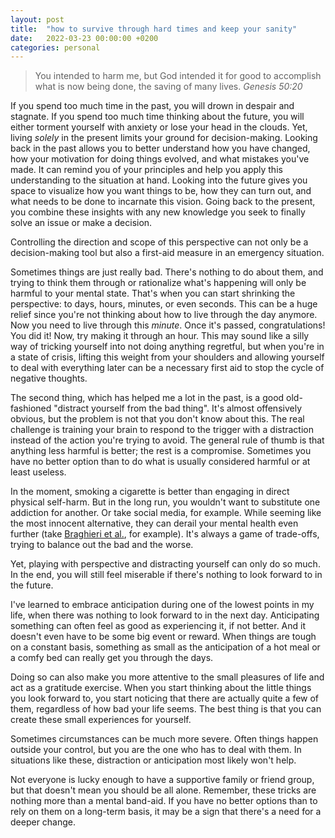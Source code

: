 ```yaml
---
layout: post
title:  "how to survive through hard times and keep your sanity"
date:   2022-03-23 00:00:00 +0200
categories: personal
---
```


>You intended to harm me, but God intended it for good to accomplish what is now being done, the saving of many lives.
>*Genesis 50:20*

If you spend too much time in the past, you will drown in despair and stagnate. If you spend too much time thinking about the future, you will either torment yourself with anxiety or lose your head in the clouds. Yet, living _solely_ in the present limits your ground for decision-making. Looking back in the past allows you to better understand how you have changed, how your motivation for doing things evolved, and what mistakes you've made. It can remind you of your principles and help you apply this understanding to the situation at hand. Looking into the future gives you space to visualize how you want things to be, how they can turn out, and what needs to be done to incarnate this vision. Going back to the present, you combine these insights with any new knowledge you seek to finally solve an issue or make a decision.

Controlling the direction and scope of this perspective can not only be a decision-making tool but also a first-aid measure in an emergency situation.

Sometimes things are just really bad. There's nothing to do about them, and trying to think them through or rationalize what's happening will only be harmful to your mental state. That's when you can start shrinking the perspective: to days, hours, minutes, or even seconds. This can be a huge relief since you're not thinking about how to live through the day anymore. Now you need to live through this _minute_. Once it's passed, congratulations! You did it! Now, try making it through an hour. This may sound like a silly way of tricking yourself into not doing anything regretful, but when you're in a state of crisis, lifting this weight from your shoulders and allowing yourself to deal with everything later can be a necessary first aid to stop the cycle of negative thoughts.

The second thing, which has helped me a lot in the past, is a good old-fashioned "distract yourself from the bad thing". It's almost offensively obvious, but the problem is not that you don't know about this. The real challenge is training your brain to respond to the trigger with a distraction instead of the action you're trying to avoid. The general rule of thumb is that anything less harmful is better; the rest is a compromise. Sometimes you have no better option than to do what is usually considered harmful or at least useless.

In the moment, smoking a cigarette is better than engaging in direct physical self-harm. But in the long run, you wouldn't want to substitute one addiction for another. Or take social media, for example. While seeming like the most innocent alternative, they can derail your mental health even further (take [Braghieri et al.](https://web.archive.org/web/20230323132257/https://www.econstor.eu/bitstream/10419/260853/1/cesifo1_wp9723.pdf), for example). It's always a game of trade-offs, trying to balance out the bad and the worse.

Yet, playing with perspective and distracting yourself can only do so much. In the end, you will still feel miserable if there's nothing to look forward to in the future.

I've learned to embrace anticipation during one of the lowest points in my life, when there was nothing to look forward to in the next day. Anticipating something can often feel as good as experiencing it, if not better. And it doesn't even have to be some big event or reward. When things are tough on a constant basis, something as small as the anticipation of a hot meal or a comfy bed can really get you through the days.

Doing so can also make you more attentive to the small pleasures of life and act as a gratitude exercise. When you start thinking about the little things you look forward to, you start noticing that there are actually quite a few of them, regardless of how bad your life seems. The best thing is that you can create these small experiences for yourself.

Sometimes circumstances can be much more severe. Often things happen outside your control, but you are the one who has to deal with them. In situations like these, distraction or anticipation most likely won't help.

Not everyone is lucky enough to have a supportive family or friend group, but that doesn't mean you should be all alone. Remember, these tricks are nothing more than a mental band-aid. If you have no better options than to rely on them on a long-term basis, it may be a sign that there's a need for a deeper change.